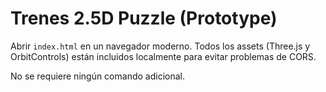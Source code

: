 # Trenes 2.5D Puzzle (Prototype)

Abrir `index.html` en un navegador moderno. Todos los assets (Three.js y OrbitControls) están incluidos localmente para evitar problemas de CORS.

No se requiere ningún comando adicional.

